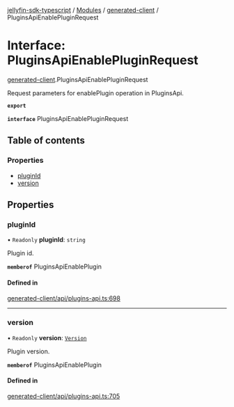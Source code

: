 [jellyfin-sdk-typescript](../README.md) / [Modules](../modules.md) / [generated-client](../modules/generated_client.md) / PluginsApiEnablePluginRequest

# Interface: PluginsApiEnablePluginRequest

[generated-client](../modules/generated_client.md).PluginsApiEnablePluginRequest

Request parameters for enablePlugin operation in PluginsApi.

**`export`**

**`interface`** PluginsApiEnablePluginRequest

## Table of contents

### Properties

- [pluginId](generated_client.PluginsApiEnablePluginRequest.md#pluginid)
- [version](generated_client.PluginsApiEnablePluginRequest.md#version)

## Properties

### pluginId

• `Readonly` **pluginId**: `string`

Plugin id.

**`memberof`** PluginsApiEnablePlugin

#### Defined in

[generated-client/api/plugins-api.ts:698](https://github.com/thornbill/jellyfin-sdk-typescript/blob/c0c5b18/src/generated-client/api/plugins-api.ts#L698)

___

### version

• `Readonly` **version**: [`Version`](generated_client.Version.md)

Plugin version.

**`memberof`** PluginsApiEnablePlugin

#### Defined in

[generated-client/api/plugins-api.ts:705](https://github.com/thornbill/jellyfin-sdk-typescript/blob/c0c5b18/src/generated-client/api/plugins-api.ts#L705)
